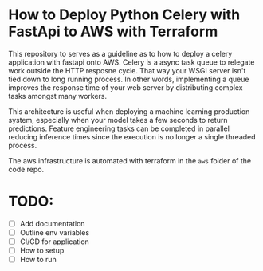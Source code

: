 # How to Deploy Python Celery with FastApi to AWS with Terraform

This repository to serves as a guideline as to how to deploy a celery application with fastapi onto AWS. Celery is a async task queue to relegate work outside the HTTP resposne cycle. That way your WSGI server isn't tied down to long running process. In other words, implementing a queue improves the response time of your web server by distributing complex tasks amongst many workers.

This architecture is useful when deploying a machine learning production system, especially when your model takes a few seconds to return predictions. Feature engineering tasks can be completed in parallel reducing inference times since the execution is no longer a single threaded process.

The aws infrastructure is automated with terraform in the `aws` folder of the code repo.

# TODO:

- [ ] Add documentation
- [ ] Outline env variables
- [ ] CI/CD for application
- [ ] How to setup
- [ ] How to run
